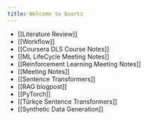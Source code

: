 ```yaml
---
title: Welcome to Quartz
---
```


 - [[Literature Review]]
 - [[Workflow]]
 - [[Coursera DLS Course Notes]]
 - [[ML LifeCycle Meeting Notes]]
 - [[Reinforcement Learning Meeting Notes]]
 - [[Meeting Notes]]
 - [[Sentence Transformers]]
 - [[RAG blogpost]]
 - [[PyTorch]]
 - [[Türkçe Sentence Transformers]]
 - [[Synthetic Data Generation]]
